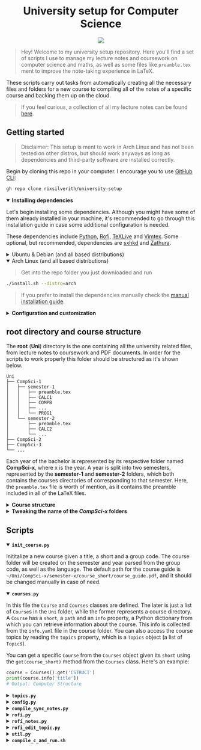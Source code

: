 ﻿<h1 align="center">University setup for Computer Science</h1>
<p align="center"><img src="https://img.shields.io/github/license/rixsilverith/university-setup?style=flat-square"/></p>

> Hey! Welcome to my university setup repository. Here you'll find a set of scripts I use to manage my lecture notes and coursework on computer science and maths, as well as some files like `preamble.tex` ment to improve the note-taking experience in LaTeX.

These scripts carry out tasks from automatically creating all the necessary files and folders for a new course to compiling all of the notes of a specific course and backing them up on the cloud.
>
> If you feel curious, a collection of all my lecture notes can be found [here](github.com/rixsilverith/uni-notes-cw).

## Getting started
> Disclaimer: This setup is ment to work in Arch Linux and has not been tested on other distros, but should work anyways as long as dependencies and third-party software are installed correctly.

Begin by cloning this repo in your computer. I encourage you to use [GitHub CLI](https://github.com/cli/cli):
```bash
gh repo clone rixsilverith/university-setup
```

<details open>
<summary><b>Installing dependencies</b></summary>
<p>

Let's begin installing some dependencies. Although you might have some of them already installed in your machine, it's recommended to go through this installation guide in case some additional configuration is needed.

These dependencies include [Python](), [Rofi](), [TeXLive]() and [Vimtex](). Some optional, but recommended, dependencies are [sxhkd]() and [Zathura]().

<!--
> Note: For this installation guide you should replace **pacman** with the package manager of your distro.
-->

<details>
<summary>Ubuntu & Debian (and all based distributions)</summary>
<p>

> Get into the repo folder you just downloaded and run
```bash
./install.sh --distro=debian
```
> If you prefer to install the dependencies manually check the [manual installation guide]().

</p>
</details>

<details open>
<summary>Arch Linux (and all based distributions)</summary>
<p>

> Get into the repo folder you just downloaded and run
```bash
./install.sh --distro=arch
```
> If you prefer to install the dependencies manually check the [manual installation guide]().

</p>
</details>

<!--
You'll need [Rofi]() installed in your system for the main scripts to run properly. If you haven't installed it yet, you'll want to do it now. Otherwise, most of the scripts will just don't work.

In order to run some scripts efficiently, you'll need to keybind some of them. A great tool to achieve this is [Simple X HotKey Daemon](https://github.com/baskerville/sxhkd), or *sxhkd* for short. Once it's installed in your machine copy the `sxhkd` folder inside the `university-setup` directory and paste it in your system's configuration folder, which in Arch Linux corresponds to `~/.config/`. If you pasted this folder in any other directory you should edit the path after the `-c` flag in the `launch.sh` file inside it and write where you put the `sxhkd` folder. Then, add the `launch.sh` file to your autorun so you have your keybinds available since the system start.

Of course, it's essential to have [Python]() installed in your system in order to run Python scripts.
-->
</p>
</details>

<details>
<summary><b>Configuration and customization</b></summary>
<p>

Inside the **university-setup** folder you just downloaded you'll find the `config.yaml` file. This is the main configuration file from which most of the scripts will retrieve data. Here's its content:
```yaml
root_dir: ~/Uni
pdf_viewer: zathura
```
You should replace the `root_dir` key value with the path to the folder in which you'll place all your university related files: lecture notes, coursework, slides, etc. This folder must be structured as it's shown in the next section (`root_dir` folder and course structure). The default PDF viewer to open the compiled LaTeX files is Zathura, but you can use the one of your choice by changing the `pdf_viewer` key to the name of its executable file.

</p>
<details>
<summary>Vimtex configuration</summary>
<p>

> Work in progress.

</p>
</details>
</p>
</details>

## root directory and course structure

The **root** (**Uni**) directory is the one containing all the university related files, from lecture notes to coursework and PDF documents. In order for the scripts to work properly this folder should be structured as it's shown below.
```
Uni
├── CompSci-1
│   ├── semester-1
│   │   ├── preamble.tex
│   │   ├── CALC1
│   │   ├── COMPB
│   │   ├── ...
│   │   └── PROG1
│   └── semester-2
│       ├── preamble.tex
│       ├── CALC2
│       └── ...
├── CompSci-2
├── CompSci-3
└── ...
```
Each year of the bachelor is represented by its respective folder named **CompSci-x**, where x is the year. A year is split into two semesters, represented by the **semester-1** and **semester-2** folders, which both contains the courses directories of corresponding to that semester. Here, the `preamble.tex` file is worth of mention, as it contains the preamble included in all of the LaTeX files.

<details>
<summary><b>Course structure</b></summary><p>

The **semester-1** and **semester-2** folders contain the courses I'm taking on each of the semesters. A course is structured as it's shown below.
```
semester-2
├── CALC2
│   ├── info.yaml
│   ├── notes
│   │   ├── master.tex
│   │   ├── topic_01.tex
│   │   ├── topic_02.tex
│   │   └── ...
│   ├── coursework
│   │   ├── ps_01_1.tex
│   │   ├── ps_01_2.tex
│   │   ├── ps_02_1.tex
│   │   └── ...
│   └── figures
│       ├── uam.png
│       ├── divergence-theorem.svg
│       └── ...
├── CSTRUCT
└── ...
```
- `info.yaml` contains information about a course.
```yaml
title: Computer Structure
short: CSTRUCT
groups:
    lectures: 219
    lab: 2191
```
The semester and year in which course is taken, as well as the language, are parsed from the lectures group number. The three numbers represents the semester, year and group, respectively. In practical courses, such as Computer Lab, another number is added, which represents the lab group.

- **notes** contains all the LaTeX files that make up the complete lecture notes on the course.

- `master.tex` bundles up all the topics of the course into a single LaTeX file, which is compiled afterwards.
```latex
\documentclass[a4paper, twoside, 11pt]{article}
\input{../preamble.tex}
\graphicspath{{./figures}}

\begin{document}
\title{Calculus II (CALC2 219) notes}{First year}{Second semester}
\begin{figure}[htbp]
\centerline{\includegraphics[width=0.45\textwidth]{uam.png}}
\end{figure}
\vskip2cm
\tableofcontents

% topics start here
\input{topic_01.tex}
\input{topic_02.tex}
...
% topics end here
\end{document}
```

- A topic file, `topic_x.tex`, contains the following information:
```latex
\topic{Axiomatic definition of \R}{Axiomatic definition of \R}
```
I know, you might be wondering why the heck there's exactly the same text in both arguments of the `\topic` command. In a few words it's a hacky solution to a problem related to multiline topic titles. The first argument is the text that's displayed at the beginning of the topic, while the second is the one displayed in both the page headers and the table of contents. In case the title is long enough you might want to insert line breaks in the first one and no line breaks in the second. Let me show a brief example.
```latex
\topic{Matrices and systems of \\ linear equations}{Matrices and systems of linear equations}
```
In this example, a line break will be inserted in the title beginning a new topic. If we didn't have the second argument, where no line breaks are being inserted, those line breaks in the first argument would also be displayed in both the page headers and the table of contents. And we don't want that, at least, I don't. So, the solution that came to my mind were to use the text in the first argument to display the title at the beginning of the topic and the second one to display that title without line breaks in the page header and the table of contents. You can examine the definition of the `\topic` command in the `preamble.tex` file. If you come across another, more elegant or not so hacky solution to this problem, feel free to do a pull request to this repo.

*Note: Each topic of a course can be thought as a 'lecture', but in reality they're not actually the same.*

- **coursework** contains the LaTeX files corresponding to the coursework done through the semester.

</p></details>

<details>
<summary><b>Tweaking the name of the <i>CompSci-x</i> folders</b></summary><p>

> Work in progress.

</p></details>

## Scripts
<details open>
<summary><b><code>init_course.py</code></b></summary><p>

Inititalize a new course given a title, a short and a group code. The course folder will be created on the semester and year parsed from the group code, as well as the language. The default path for the course guide is `~/Uni/CompSci-x/semester-x/course_short/course_guide.pdf`, and it should be changed manually in case of need.

</p></details>

<details open>
<summary><b><code>courses.py</code></b></summary><p>

In this file the `Course` and `Courses` classes are defined. The later is just a list of `Course`s in the `Uni` folder, while the former represents a course directory. A `Course` has a `short`, a `path` and an `info` property, a Python dictionary from which you can retrieve information about the course. This info is collected from the `info.yaml` file in the course folder. You can also access the course topics by reading the `topics` property, which is a `Topics` object (a list of `Topic`s).

You can get a specific `Course` from the `Courses` object given its `short` using the `get(course_short)` method from the `Courses` class. Here's an example:
```python
course = Courses().get('CSTRUCT')
print(course.info['title'])
# Output: Computer Structure
```

</p></details>

<details>
<summary><b><code>topics.py</code></b></summary>

> Work in progress.

</details>

<details>
<summary><b><code>config.py</code></b></summary>

> Defines the `Config` class, which acts as a helper to interact with the `config.yaml` file.

</details>

<details>
<summary><b><code>compile_sync_notes.py</code></b></summary>

> Work in progress.

</details>

<details>
<summary><b><code>rofi.py</code></b></summary>

A wrapper function for Rofi.

</details>

<details>
<summary><b><code>rofi_notes.py</code></b></summary>

> Work in progress.

</details>

<details>
<summary><b><code>rofi_edit_topic.py</code></b></summary>

> Work in progress.

</details>

<details>
<summary><b><code>util.py</code></b></summary>

Some utility functions.

</details>

<details>
<summary><b><code>compile_c_and_run.sh</code></b></summary>

> Work in progress. The idea is to use a global `gccr` command to compile and run C programs.

</details>
